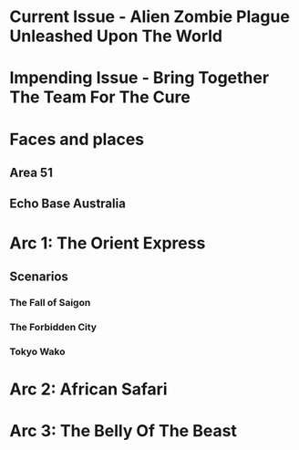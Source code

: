 # Current Issue - Alien Zombie Plague Unleashed Upon The World

# Impending Issue - Bring Together The Team For The Cure

# Faces and places

## Area 51

## Echo Base Australia

# Arc 1: The Orient Express

## Scenarios

### The Fall of Saigon

### The Forbidden City

### Tokyo Wako

# Arc 2: African Safari

# Arc 3: The Belly Of The Beast